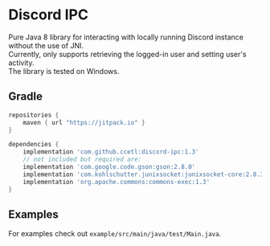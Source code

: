 # Discord IPC
Pure Java 8 library for interacting with locally running Discord instance without the use of JNI.  
Currently, only supports retrieving the logged-in user and setting user's activity.  
The library is tested on Windows.

## Gradle
```groovy
repositories {
    maven { url "https://jitpack.io" }
}
```
```groovy
dependencies {
    implementation 'com.github.ccetl:discord-ipc:1.3'
    // not included but required are:
    implementation 'com.google.code.gson:gson:2.8.0'
    implementation 'com.kohlschutter.junixsocket:junixsocket-core:2.8.3'
    implementation 'org.apache.commons:commons-exec:1.3'
}
```

## Examples
For examples check out `example/src/main/java/test/Main.java`.
